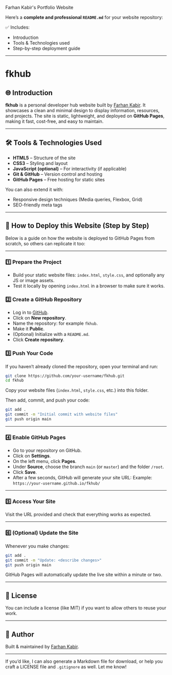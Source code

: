 Farhan Kabir's Portfolio Website



Here’s a **complete and professional `README.md`** for your website repository:

✅ Includes:

* Introduction
* Tools & Technologies used
* Step-by-step deployment guide

---

# fkhub

## 🌐 Introduction

**fkhub** is a personal developer hub website built by [Farhan Kabir](https://farhankabir133.github.io/fkhub/).
It showcases a clean and minimal design to display information, resources, and projects.
The site is static, lightweight, and deployed on **GitHub Pages**, making it fast, cost-free, and easy to maintain.

---

## 🛠️ Tools & Technologies Used

* **HTML5** – Structure of the site
* **CSS3** – Styling and layout
* **JavaScript (optional)** – For interactivity (if applicable)
* **Git & GitHub** – Version control and hosting
* **GitHub Pages** – Free hosting for static sites

You can also extend it with:

* Responsive design techniques (Media queries, Flexbox, Grid)
* SEO-friendly meta tags

---

## 🚀 How to Deploy this Website (Step by Step)

Below is a guide on how the website is deployed to GitHub Pages from scratch, so others can replicate it too:

---

### 1️⃣ **Prepare the Project**

* Build your static website files: `index.html`, `style.css`, and optionally any JS or image assets.
* Test it locally by opening `index.html` in a browser to make sure it works.

### 2️⃣ **Create a GitHub Repository**

* Log in to [GitHub](https://github.com).
* Click on **New repository**.
* Name the repository: for example `fkhub`.
* Make it **Public**.
* (Optional) Initialize with a `README.md`.
* Click **Create repository**.

### 3️⃣ **Push Your Code**

If you haven’t already cloned the repository, open your terminal and run:

```bash
git clone https://github.com/your-username/fkhub.git
cd fkhub
```

Copy your website files (`index.html`, `style.css`, etc.) into this folder.

Then add, commit, and push your code:

```bash
git add .
git commit -m "Initial commit with website files"
git push origin main
```

---

### 4️⃣ **Enable GitHub Pages**

* Go to your repository on GitHub.
* Click on **Settings**.
* On the left menu, click **Pages**.
* Under **Source**, choose the branch `main` (or `master`) and the folder `/root`.
* Click **Save**.
* After a few seconds, GitHub will generate your site URL:
  Example: `https://your-username.github.io/fkhub/`

---

### 5️⃣ **Access Your Site**

Visit the URL provided and check that everything works as expected.

---

### 6️⃣ **(Optional) Update the Site**

Whenever you make changes:

```bash
git add .
git commit -m "Update: <describe changes>"
git push origin main
```

GitHub Pages will automatically update the live site within a minute or two.

---

## 📄 License

You can include a license (like MIT) if you want to allow others to reuse your work.

---

## 🙌 Author

Built & maintained by [Farhan Kabir](https://github.com/farhankabir133).

---

If you’d like, I can also generate a Markdown file for download, or help you craft a LICENSE file and `.gitignore` as well. Let me know!
